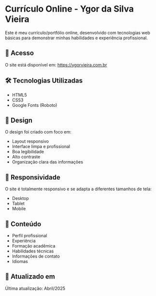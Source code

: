 # Currículo Online - Ygor da Silva Vieira

Este é meu currículo/portfólio online, desenvolvido com tecnologias web básicas para demonstrar minhas habilidades e experiência profissional.

## 🔗 Acesso

O site está disponível em: https://ygorvieira.com.br

## 🛠 Tecnologias Utilizadas

- HTML5
- CSS3
- Google Fonts (Roboto)

## 🎨 Design

O design foi criado com foco em:
- Layout responsivo
- Interface limpa e profissional
- Boa legibilidade
- Alto contraste
- Organização clara das informações

## 📱 Responsividade

O site é totalmente responsivo e se adapta a diferentes tamanhos de tela:
- Desktop
- Tablet
- Mobile

## 📄 Conteúdo

- Perfil profissional
- Experiência
- Formação acadêmica
- Habilidades técnicas
- Informações de contato
- Idiomas

## 🔄 Atualizado em

Última atualização: Abril/2025
